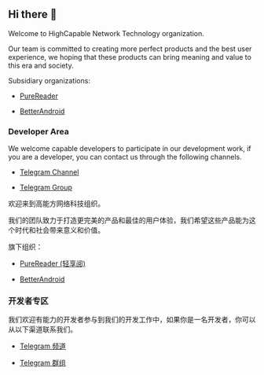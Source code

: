 ## Hi there 👋

Welcome to HighCapable Network Technology organization.

Our team is committed to creating more perfect products and the best user experience, we hoping that these products can bring meaning and value to this era and society.

Subsidiary organizations:

- [PureReader](https://github.com/PureReader)

- [BetterAndroid](https://github.com/BetterAndroid)

### Developer Area

We welcome capable developers to participate in our development work, if you are a developer, you can contact us through the following channels.

- [Telegram Channel](https://t.me/HighCapable)

- [Telegram Group](https://t.me/HighCapable_Dev)

欢迎来到高能方网络科技组织。

我们的团队致力于打造更完美的产品和最佳的用户体验，我们希望这些产品能为这个时代和社会带来意义和价值。

旗下组织：

- [PureReader (轻享阅)](https://github.com/PureReader)

- [BetterAndroid](https://github.com/BetterAndroid)


### 开发者专区

我们欢迎有能力的开发者参与到我们的开发工作中，如果你是一名开发者，你可以从以下渠道联系我们。

- [Telegram 频道](https://t.me/HighCapable)

- [Telegram 群组](https://t.me/HighCapable_Dev)
